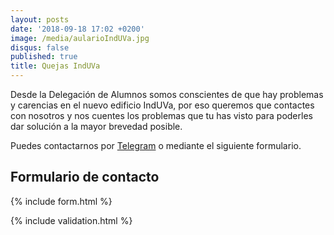 ```yaml
---
layout: posts
date: '2018-09-18 17:02 +0200'
image: /media/aularioIndUVa.jpg
disqus: false
published: true
title: Quejas IndUVa
---
```

Desde la Delegación de Alumnos somos conscientes de que hay problemas y carencias en el nuevo edificio IndUVa, por eso queremos que contactes con nosotros y nos cuentes los problemas que tu has visto para poderles dar solución a la mayor brevedad posible.

Puedes contactarnos por <a class="icon-telegram link-telegram" href="https://telegram.me/{{ site.telegram }}">Telegram</a> o mediante el siguiente formulario.

## Formulario de contacto

{% include form.html %}

{% include validation.html %}
